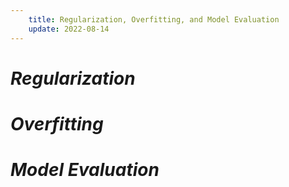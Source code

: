 ```yaml
---
    title: Regularization, Overfitting, and Model Evaluation
    update: 2022-08-14
---
```


# *Regularization*

# *Overfitting*

# *Model Evaluation*